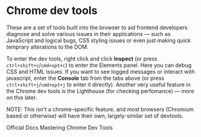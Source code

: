 # Chrome dev tools

These are a set of tools built into the browser to aid frontend developers diagnose and solve various issues in their applications — such as JavaScript and logical bugs, CSS styling issues or even just making quick temprary alterations to the DOM.

To enter the dev tools, right click and click **Inspect** (or press `ctrl+shift+c`/`cmd+opt+c`) to enter the Elements panel. Here you can debug CSS and HTML issues. If you want to see logged messages or interact with javascript, enter the **Console** tab from the tabs above (or press `ctrl+shift+j`/`cmd+opt+j` to enter it directly). Another very useful feature in the Chrome dev tools is the Lighthouse (for checking perfomance) — more on this later.

NOTE: This isn't a chrome-specific feature, and most browsers (Chromium based or otherwise) will have their own, largely-similar set of devtools.

<BadgeLink colorScheme='yellow' badgeText='Read' href='https://developer.chrome.com/docs/devtools/overview/'>Official Docs</BadgeLink>
<BadgeLink colorScheme='yellow' badgeText='Read' href='https://www.freecodecamp.org/news/mastering-chrome-developer-tools-next-level-front-end-development-techniques-3ac0b6fe8a3/'>Mastering Chrome Dev Tools</BadgeLink>
